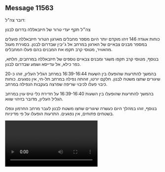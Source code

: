 ## Message 11563

דובר צה"ל:

צה״ל תקף יעדי טרור של חיזבאללה בדרום לבנון

כוחות אוגדה 146 זיהו מוקדם יותר היום מספר מחבלים מארגון הטרור חיזבאללה פועלים במספר מבנים צבאיים של הארגון במרחב אל ג'יבין שבדרום לבנון.
בסגירת מעגל מהאוויר, מטוסי קרב תקפו את המבנים בהם פעלו המחבלים.

בנוסף, מטוסי קרב תקפו משגר ומבנים צבאיים נוספים של חיזבאללה במרחבים, חלתא, כפר כילא, אל עדייסא ושמע שבדרום לבנון.

בהמשך להתרעות שהופעלו בין השעות 16:39-16:44 במרחב הגליל העליון, זוהו כ-20 שיגורים שחצו משטח לבנון. חלקם יורטו, זוהתה נפילה במרחב תל-חי, אין נפגעים. 
כוחות כיבוי פעלו לכיבוי שריפה שפרצה בעקבות הנפילה במרחב.

בהמשך להתרעות שהופעלו בין השעות 16:39-16:40 על חדירת כלי טיס עוין במרחב הגליל העליון, מדובר בזיהוי שווא. 

בנוסף, זוהו במהלך היום כעשרה שיגורים שחצו משטח לבנון לעבר מרחב החרמון ונפלו בשטחים פתוחים, אין נפגעים. התרעות הופעלו על פי מדיניות.

![Video](https://data.iron-swords.co.il/2024/September/18/11563/11563_media.mp4)
